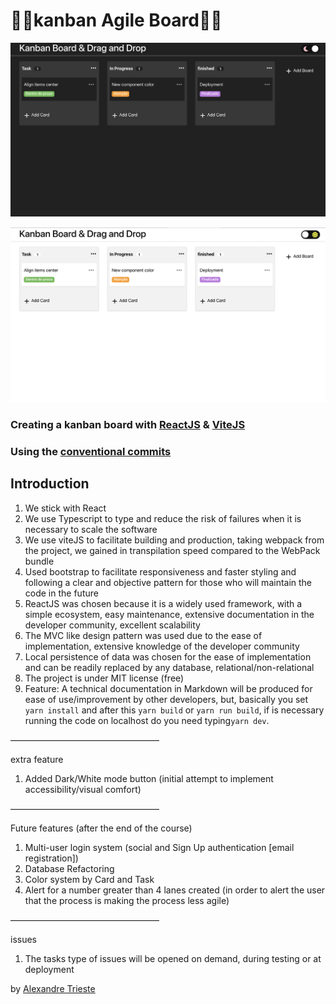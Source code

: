 # 🚨🚧kanban Agile Board🚧🚨

![Dark Mode](https://github.com/alexandretrieste/image_for_Readme/blob/main/Dark-Mode.jpeg)


![Light Mode](https://github.com/alexandretrieste/image_for_Readme/blob/main/Light-Mode.jpeg)

### Creating a kanban board with [ReactJS](https://beta.reactjs.org/learn) & [ViteJS](https://vitejs.dev/guide/)
### Using the [conventional commits](https://www.conventionalcommits.org/en/v1.0.0-beta.4/)

## Introduction
1. We stick with React
2. We use Typescript to type and reduce the risk of failures when it is necessary to scale the software
3. We use viteJS to facilitate building and production, taking webpack from the project, we gained in transpilation speed compared to the WebPack bundle
4. Used bootstrap to facilitate responsiveness and faster styling and following a clear and objective pattern for those who will maintain the code in the future
5. ReactJS was chosen because it is a widely used framework, with a simple ecosystem, easy maintenance, extensive documentation in the developer community, excellent scalability
6. The MVC like design pattern was used due to the ease of implementation, extensive knowledge of the developer community
7. Local persistence of data was chosen for the ease of implementation and can be readily replaced by any database, relational/non-relational
8. The project is under MIT license (free)
9. Feature: A technical documentation in Markdown will be produced for ease of use/improvement by other developers, but, basically you set ```yarn install``` and after this ```yarn build``` or ```yarn run build```, if is necessary running the code on localhost do you need typing```yarn dev```. 

—————————————————

extra feature
1. Added Dark/White mode button (initial attempt to implement accessibility/visual comfort)

—————————————————

Future features (after the end of the course)
1. Multi-user login system (social and Sign Up authentication [email registration])
2. Database Refactoring
3. Color system by Card and Task
4. Alert for a number greater than 4 lanes created (in order to alert the user that the process is making the process less agile)

—————————————————

issues
1. The tasks type of issues will be opened on demand, during testing or at deployment


by [Alexandre Trieste](https://www.linkedin.com/in/alexandretrieste)